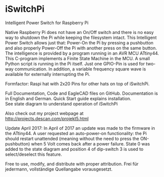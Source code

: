 # iSwitchPi
Intelligent Power Switch for Raspberry Pi 

Native Raspberry Pi does not have an On/Off switch and there is no easy way
to shutdown the Pi while keeping the filesystem intact.
This Intelligent Power Switch allows just that: 
Power-On the Pi by pressing a pushbutton and also properly Power-Off
the Pi with another press on the same button.
The intelligence is provided by a program running in an AVR MCU ATtiny44.
This C-program implements a Finite State Machine in the MCU.
A small Python script is running in the Pi itself. 
Just one GPIO-Pin is used for two-way communication.
In addition, a variable frequency square wave is available for externally interrupting the Pi.

Formfactor: Raspi hat with 2x20 Pins for other hats on top of iSwitchPi.

Full Documentation, Code and EagleCAD files on GitHub. 
Documentation is in English and German.
Quick Start guide explains installation.  
See state diagram to understand operation of iSwitchPi

Also check out my project webpage at 
http://projects.descan.com/projekt5.html

Update April 2017:
In April of 2017 an update was made to the firmware in the ATtiny44. 
A user requested an auto-power-on functionality: the Pi should restart 
unattended (meaning without the need to press the ON-pushbutton) when 5 Volt comes back after a power failure. 
State 0 was added to the state diagram  and position 4 of dip-switch 3 is used to select/deselect this feature.

Free to use, modify, and distribute with proper attribution.
Frei für jedermann, vollständige Quellangabe vorausgesetzt.

